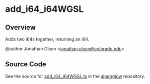 # add_i64_i64WGSL

## Overview

Adds two i64s together, returning an i64.

@author Jonathan Olson &lt;jonathan.olson@colorado.edu&gt;



## Source Code

See the source for [add_i64_i64WGSL.ts](https://github.com/phetsims/alpenglow/blob/main/js/webgpu/wgsl/math/add_i64_i64WGSL.ts) in the [alpenglow](https://github.com/phetsims/alpenglow) repository.
